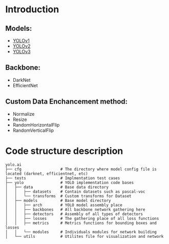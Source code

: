# Introduction
## Models:
- [YOLOv1](https://arxiv.org/abs/1506.02640)
- [YOLOv2](https://arxiv.org/abs/1612.08242)
- [YOLOv3](https://arxiv.org/abs/1804.02767)

## Backbone:
- DarkNet
- EfficientNet

## Custom Data Enchancement method:
- Normalize
- Resize
- RandomHorizontalFlip
- RandomVerticalFlip

# Code structure description
```
yolo.ai
├── cfg                 # The directory where model config file is located (darknet, efficientnet, etc)
├── tests               # Implmentation test cases
├── yolo                # YOLO implementation code bases
│   ├── data            # Base data directory
│   │   ├── datasets    # Contain datasets such as pascal-voc
│   │   └── transforms  # Custom transforms for Dataset
│   ├── models          # Base model directory
│   │   ├── arch        # YOLO model assembly place
│   │   ├── backbones   # All backbone network gathering here
│   │   ├── detectors   # Assembly of all types of detectors
│   │   ├── losses      # The gathering place of all loss functions
│   │   ├── metrics     # Metrics functions for bounding boxes and losses
│   │   └── modules     # Individuals modules for network building
│   └── utils           # Utilites file for visualization and network
```

